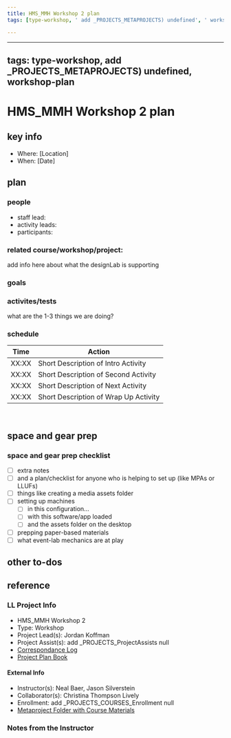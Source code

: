 ```yaml
---
title: HMS_MMH Workshop 2 plan
tags: [type-workshop, ' add _PROJECTS_METAPROJECTS) undefined', ' workshop-plan']

---
```


---
tags: type-workshop, add _PROJECTS_METAPROJECTS) undefined, workshop-plan
---


# HMS_MMH Workshop 2 plan

## key info
- Where: [Location]
- When: [Date]

## plan

### people
* staff lead:
* activity leads:
* participants:
### related course/workshop/project:
add info here about what the designLab is supporting
### goals
### activites/tests
what are the 1-3 things we are doing?
### schedule

| Time | Action |  
| -------- | -------- | 
| XX:XX     |  Short Description of Intro Activity    | 
| XX:XX     |  Short Description of Second Activity    | 
| XX:XX     |  Short Description of Next Activity    | 
| XX:XX     |  Short Description of Wrap Up Activity    |  
 
## space and gear prep

### space and gear prep checklist
- [ ] extra notes
- [ ] and a plan/checklist for anyone who is helping to set up (like MPAs or LLUFs)
- [ ] things like creating a media assets folder
- [ ] setting up machines 
    - [ ] in this configuration...
    - [ ] with this software/app loaded
    - [ ] and the assets folder on the desktop
- [ ] prepping paper-based materials
- [ ] what event-lab mechanics are at play 

## other to-dos

## reference
### LL Project Info
* HMS_MMH Workshop 2
* Type: Workshop
* Project Lead(s): Jordan Koffman
* Project Assist(s): add _PROJECTS_ProjectAssists null
* [Correspondance Log](https://drive.google.com/drive/folders/1O3irg8T76-AY5iJy7-mCcqXNn4AVE51J?usp=drive_link)
* [Project Plan Book](https://hackmd.io/@ll-23-24/Bkfl5lBAh)

#### External Info
* Instructor(s): Neal Baer, Jason Silverstein
* Collaborator(s): Christina Thompson Lively
* Enrollment: add _PROJECTS_COURSES_Enrollment null
* [Metaproject Folder with Course Materials](https://drive.google.com/drive/folders/1oo6hZ4FG2N5wZyANXMnMOph820J8d9NQ)
### Notes from the Instructor

